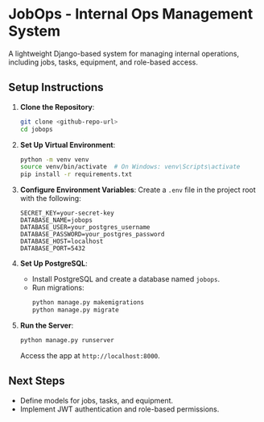 # JobOps - Internal Ops Management System

A lightweight Django-based system for managing internal operations, including jobs, tasks, equipment, and role-based access.

## Setup Instructions

1. **Clone the Repository**:
   ```bash
   git clone <github-repo-url>
   cd jobops
   ```

2. **Set Up Virtual Environment**:
   ```bash
   python -m venv venv
   source venv/bin/activate  # On Windows: venv\Scripts\activate
   pip install -r requirements.txt
   ```

3. **Configure Environment Variables**:
   Create a `.env` file in the project root with the following:
   ```
   SECRET_KEY=your-secret-key
   DATABASE_NAME=jobops
   DATABASE_USER=your_postgres_username
   DATABASE_PASSWORD=your_postgres_password
   DATABASE_HOST=localhost
   DATABASE_PORT=5432
   ```

4. **Set Up PostgreSQL**:
   - Install PostgreSQL and create a database named `jobops`.
   - Run migrations:
     ```bash
     python manage.py makemigrations
     python manage.py migrate
     ```

5. **Run the Server**:
   ```bash
   python manage.py runserver
   ```
   Access the app at `http://localhost:8000`.

## Next Steps
- Define models for jobs, tasks, and equipment.
- Implement JWT authentication and role-based permissions.